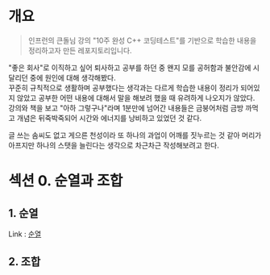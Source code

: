# 개요
> 인프런의 큰돌님 강의 "10주 완성 C++ 코딩테스트"를 기반으로 학습한 내용을 정리하고자 만든 레포지토리입니다.

"좋은 회사"로 이직하고 싶어 퇴사하고 공부를 하던 중 왠지 모를 공허함과 불안감에 시달리던 중에 원인에 대해 생각해봤다.   
꾸준히 규칙적으로 생활하며 공부했다는 생각과는 다르게 학습한 내용이 정리가 되어있지 않았고 공부한 어떤 내용에 대해서 말을 해보려 했을 때 유려하게 나오지가 않았다.   
강의와 책을 보고 "아하 그렇구나"라며 1분만에 넘어간 내용들은 금붕어처럼 금방 까먹고 개념은 뒤죽박죽되어 시간와 에너지를 낭비하고 있었던 것 같다.   
   
글 쓰는 솜씨도 없고 게으른 천성이라 또 하나의 과업이 어깨를 짓누르는 것 같아 머리가 아프지만 하나의 스탯을 늘린다는 생각으로 차근차근 작성해보려고 한다.   

# 섹션 0. 순열과 조합   
## 1. 순열
Link : [순열](https://github.com/JustDoYoung/Algorithm/blob/master/%EC%84%B9%EC%85%98%200.%20%EC%88%9C%EC%97%B4%EA%B3%BC%20%EC%A1%B0%ED%95%A9/%EC%84%B9%EC%85%98%200.%20%EC%88%9C%EC%97%B4%EA%B3%BC%20%EC%A1%B0%ED%95%A9.md "리드미")

## 2. 조합
